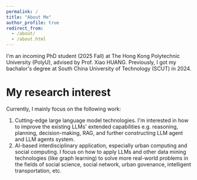 ```yaml
---
permalink: /
title: "About Me"
author_profile: true
redirect_from: 
  - /about/
  - /about.html
---
```


I'm an incoming PhD student (2025 Fall) at The Hong Kong Polytechnic University (PolyU), advised by Prof. Xiao HUANG. Previously, I got my bachalor's degree at South China University of Technology (SCUT) in 2024.

My research interest
======
Currently, I mainly focus on the following work:
1. Cutting-edge large language model technologies. I'm interested in how to improve the existing LLMs' extended capabilities e.g. reasoning, planning, decision-making, RAG, and further constructing LLM agent and LLM agents system.
2. AI-based interdisciplinary application, especially urban computing and social computing. I focus on how to apply LLMs and other data mining technologies (like graph learning) to solve more real-world problems in the fields of social science, social network, urban govenance, intelligent transportation, etc. 



